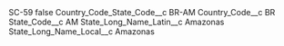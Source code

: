 <?xml version="1.0" encoding="UTF-8"?>
<CustomMetadata xmlns="http://soap.sforce.com/2006/04/metadata" xmlns:xsi="http://www.w3.org/2001/XMLSchema-instance" xmlns:xsd="http://www.w3.org/2001/XMLSchema">
    <label>SC-59</label>
    <protected>false</protected>
    <values>
        <field>Country_Code_State_Code__c</field>
        <value xsi:type="xsd:string">BR-AM</value>
    </values>
    <values>
        <field>Country_Code__c</field>
        <value xsi:type="xsd:string">BR</value>
    </values>
    <values>
        <field>State_Code__c</field>
        <value xsi:type="xsd:string">AM</value>
    </values>
    <values>
        <field>State_Long_Name_Latin__c</field>
        <value xsi:type="xsd:string">Amazonas</value>
    </values>
    <values>
        <field>State_Long_Name_Local__c</field>
        <value xsi:type="xsd:string">Amazonas</value>
    </values>
</CustomMetadata>
